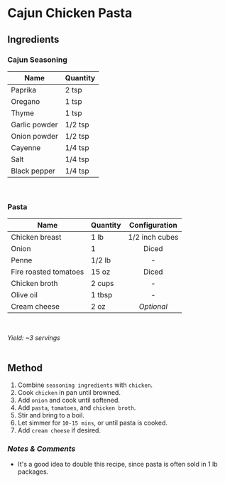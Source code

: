 # **Cajun Chicken Pasta**

## **Ingredients**

### Cajun Seasoning
| Name | Quantity |
| ---- | -------- |
| Paprika | 2 tsp |
| Oregano | 1 tsp |
| Thyme | 1 tsp |
| Garlic powder | 1/2 tsp |
| Onion powder | 1/2 tsp |
| Cayenne | 1/4 tsp |
| Salt | 1/4 tsp |
| Black pepper | 1/4 tsp |

<br>

### Pasta
| Name | Quantity | Configuration |
| ---- | -------- | :-----------: |
| Chicken breast | 1 lb | 1/2 inch cubes |
| Onion | 1 | Diced |
| Penne | 1/2 lb | - |
| Fire roasted tomatoes | 15 oz | Diced |
| Chicken broth | 2 cups | - |
| Olive oil | 1 tbsp | - |
| Cream cheese | 2 oz | *Optional* |
<br>

*Yield: ~3 servings*
<br><br>

## **Method**
<ol>
    <li>Combine <code>seasoning ingredients</code> with <code>chicken</code>.</li>
    <li>Cook <code>chicken</code> in pan until browned.</li>
    <li>Add <code>onion</code> and cook until softened.</li>
    <li>Add <code>pasta</code>, <code>tomatoes</code>, and <code>chicken broth</code>.</li>
    <li>Stir and bring to a boil.</li>
    <li>Let simmer for <code>10-15 mins</code>, or until pasta is cooked.</li>
    <li>Add <code>cream cheese</code> if desired.</li>
</ol>

### *Notes & Comments*
<ul>
    <li>It's a good idea to double this recipe, since pasta is often sold in 1 lb packages.</li>
</ul>